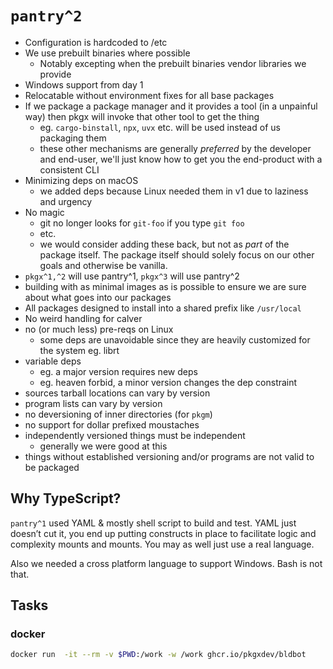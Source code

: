 # `pantry^2`

- Configuration is hardcoded to /etc
- We use prebuilt binaries where possible
  - Notably excepting when the prebuilt binaries vendor libraries we provide
- Windows support from day 1
- Relocatable without environment fixes for all base packages
- If we package a package manager and it provides a tool (in a unpainful way)
  then pkgx will invoke that other tool to get the thing
  - eg. `cargo-binstall`, `npx`, `uvx` etc. will be used instead of us packaging
    them
  - these other mechanisms are generally _preferred_ by the developer and
    end-user, we'll just know how to get you the end-product with a consistent
    CLI
- Minimizing deps on macOS
  - we added deps because Linux needed them in v1 due to laziness and urgency
- No magic
  - git no longer looks for `git-foo` if you type `git foo`
  - etc.
  - we would consider adding these back, but not as _part_ of the package
    itself. The package itself should solely focus on our other goals and
    otherwise be vanilla.
- `pkgx^1,^2` will use pantry^1, `pkgx^3` will use pantry^2
- building with as minimal images as is possible to ensure we are sure about
  what goes into our packages
- All packages designed to install into a shared prefix like `/usr/local`
- No weird handling for calver
- no (or much less) pre-reqs on Linux
  - some deps are unavoidable since they are heavily customized for the system
    eg. librt
- variable deps
  - eg. a major version requires new deps
  - eg. heaven forbid, a minor version changes the dep constraint
- sources tarball locations can vary by version
- program lists can vary by version
- no deversioning of inner directories (for `pkgm`)
- no support for dollar prefixed moustaches
- independently versioned things must be independent
  - generally we were good at this
- things without established versioning and/or programs are not valid to be
  packaged

## Why TypeScript?

`pantry^1` used YAML & mostly shell script to build and test. YAML just doesn’t
cut it, you end up putting constructs in place to facilitate logic and
complexity mounts and mounts. You may as well just use a real language.

Also we needed a cross platform language to support Windows. Bash is not that.

## Tasks

### docker

```sh
docker run  -it --rm -v $PWD:/work -w /work ghcr.io/pkgxdev/bldbot
```
